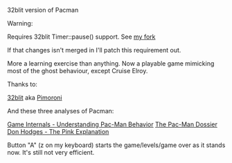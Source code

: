 32blit version of Pacman

Warning:

Requires 32blit Timer::pause() support.  See [my fork](https://github.com/Loxrie/32blit-beta/tree/feature/pause)

If that changes isn't merged in I'll patch this requirement out.


More a learning exercise than anything. Now a playable game mimicking most of the ghost behaviour, except Cruise Elroy.

Thanks to:

[32blit](https://32blit.com) aka [Pimoroni](https://shop.pimoroni.com)

And these three analyses of Pacman:

[Game Internals - Understanding Pac-Man Behavior](https://gameinternals.com/understanding-pac-man-ghost-behavior)
[The Pac-Man Dossier](https://www.gamasutra.com/view/feature/132330/the_pacman_dossier.php)
[Don Hodges - The Pink Explanation](http://donhodges.com/pacman_pinky_explanation.htm)

Button "A" (z on my keyboard) starts the game/levels/game over as it stands now.
It's still not very efficient.
